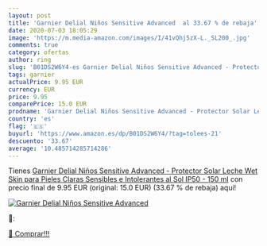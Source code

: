 ```yaml
---
layout: post
title: 'Garnier Delial Niños Sensitive Advanced  al 33.67 % de rebaja'
date: 2020-07-03 18:05:29
image: 'https://m.media-amazon.com/images/I/41vQhj5zX-L._SL200_.jpg'
comments: true
category: ofertas
author: ring
slug: 'B01DS2W6Y4-es Garnier Delial Niños Sensitive Advanced - Protector Solar...'
tags: garnier
actualPrice: 9.95 EUR
currency: EUR
price: 9.95
comparePrice: 15.0 EUR
prodname: 'Garnier Delial Niños Sensitive Advanced - Protector Solar Leche Wet Skin para Pieles Claras  Sensibles e Intolerantes al Sol  IP50 - 150 ml'
country: 'es'
flag: '🇪🇸'
buyurl: 'https://www.amazon.es/dp/B01DS2W6Y4/?tag=tolees-21'
descuento: '33.67'
average: '10.485714285714286'
---
```


Tienes [Garnier Delial Niños Sensitive Advanced - Protector Solar Leche Wet Skin para Pieles Claras  Sensibles e Intolerantes al Sol  IP50 - 150 ml](https://www.amazon.es/dp/B01DS2W6Y4/?tag=tolees-21) con precio final de  9.95 EUR (original: 15.0 EUR) (33.67 %  de rebaja) aqui!

[![Garnier Delial Niños Sensitive Advanced ](https://m.media-amazon.com/images/I/41vQhj5zX-L._SL200_.jpg)](https://www.amazon.es/dp/B01DS2W6Y4/?tag=tolees-21)

🔎:


[🛒 Comprar!!!](https://www.amazon.es/dp/B01DS2W6Y4/?tag=tolees-21)
